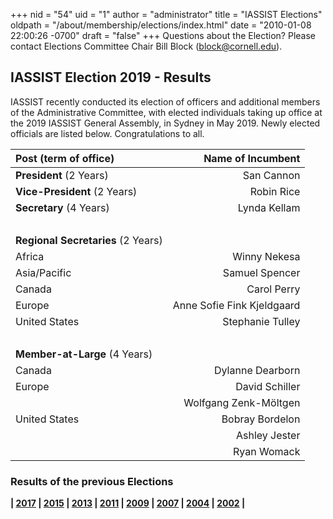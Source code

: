 +++
nid = "54"
uid = "1"
author = "administrator"
title = "IASSIST Elections"
oldpath = "/about/membership/elections/index.html"
date = "2010-01-08 22:00:26 -0700"
draft = "false"
+++
Questions about the Election? Please contact Elections
Committee Chair Bill Block (block@cornell.edu).

IASSIST Election 2019 - Results
-------------------------------

IASSIST recently conducted its election of officers and additional
members of the Administrative Committee, with elected individuals taking
up office at the 2019 IASSIST General Assembly, in Sydney in May 2019.
Newly elected officials are listed below. Congratulations to all.

|Post (term of office)|Name of Incumbent|
|:---|---:|
| **President** (2 Years)		| San Cannon |
| **Vice-President** (2 Years)	| Robin Rice|
| **Secretary** (4 Years)		| Lynda Kellam|
| &nbsp;|&nbsp; |
|**Regional Secretaries** (2 Years)|&nbsp;|
| Africa		| Winny Nekesa |
| Asia/Pacific	| Samuel Spencer|
| Canada		| Carol Perry|
| Europe		| Anne Sofie Fink Kjeldgaard|
| United States	| Stephanie Tulley|
| &nbsp;|&nbsp; |
|**Member-at-Large** (4 Years)|&nbsp;|
| Canada		| Dylanne Dearborn |
| Europe		| David Schiller |
| &nbsp;		| Wolfgang Zenk-Möltgen|
| United States	| Bobray Bordelon|
| &nbsp;		| Ashley Jester|
| &nbsp;		| Ryan Womack|

<!--[List of Candidates with Biographies](/about/2019-election-bios "2019 Elections Candidates and Biographies").-->

### Results of the previous Elections

**| [2017](/about/iassist-election-2017-results) | [2015](/about/iassist-election-2015-results) | [2013](/about/iassist-election-2013-results) | [2011](/about/iassist-election-2011-results) | [2009](http://www.iassistdata.org/about/iassist-election-2009-results) | [2007](/about/elections/2007/index.html) | [2004](/about/elections/2004/index.html) | [2002](/about/elections/2002/index.html) |**

 
